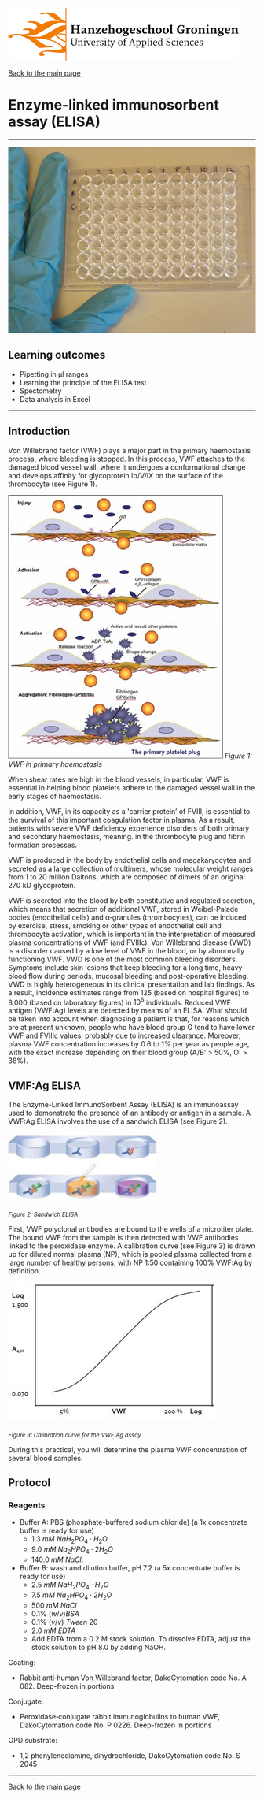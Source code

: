 ![Hanze](../hanze/hanze.png)

[Back to the main page](../index.md)

# Enzyme-linked immunosorbent assay (ELISA)

---

![Pic](./pics/impression.jfif)

## Learning outcomes
- Pipetting in μl ranges
- Learning the principle of the ELISA test
- Spectometry
- Data analysis in Excel

---

## Introduction
Von Willebrand factor (VWF) plays a major part in the primary haemostasis process, where bleeding is stopped. In this process, VWF attaches to the damaged blood vessel wall, where it undergoes a conformational change and develops affinity for glycoprotein Ib/V/IX on the surface of the thrombocyte (see Figure 1). 

![Figure 1](./pics/fig1.jpg)
*Figure 1: VWF in primary haemostasis*

When shear rates are high in the blood vessels, in particular, VWF is essential in helping blood platelets adhere to the damaged vessel wall in the early stages of haemostasis.

In addition, VWF, in its capacity as a 
'carrier protein’ of FVIII, is essential to the survival of this important coagulation factor in plasma. As a result, patients with severe VWF deficiency experience disorders of both primary and secondary haemostasis, meaning. in the thrombocyte plug and fibrin formation processes.
 
VWF is produced in the body by endothelial cells and megakaryocytes and secreted as a large collection of multimers, whose molecular weight ranges from 1 to 20 million Daltons, which are composed of dimers of an original 270 kD glycoprotein. 

VWF is secreted into the blood by both constitutive and regulated secretion, which means that secretion of additional VWF, stored in Weibel-Palade bodies (endothelial cells) and α‐granules (thrombocytes), can be induced by exercise, stress, smoking or other types of endothelial cell and thrombocyte activation, which is important in the interpretation of measured plasma concentrations of VWF (and FVIIIc).
Von Willebrand disease (VWD) is a disorder caused by a low level of VWF in the blood, or by abnormally functioning VWF. VWD is one of the most common bleeding disorders. Symptoms include skin lesions that keep bleeding for a long time, heavy blood flow during periods, mucosal bleeding and post-operative bleeding.   
VWD is highly heterogeneous in its clinical presentation and lab findings. As a result, incidence estimates range from 125 (based on hospital figures) to 8,000 (based on laboratory figures) in $10^6$ individuals. Reduced VWF antigen (VWF:Ag) levels are detected by means of an ELISA. What should be taken into account when diagnosing a patient is that, for reasons which are at present unknown, people who have blood group O tend to have lower VWF and FVIIIc values, probably due to increased clearance. Moreover, plasma VWF concentration increases by 0.6 to 1% per year as people age, with the exact increase depending on their blood group (A/B: > 50%, O: > 38%).

## VMF:Ag ELISA
The Enzyme-Linked ImmunoSorbent Assay (ELISA) is an immunoassay used to demonstrate the presence of an antibody or antigen in a sample. A VWF:Ag ELISA involves the use of a sandwich ELISA (see Figure 2).

![Figure 2](./pics/fig2.jpg)

*<sub>Figure 2. Sandwich ELISA</sub>*

First, VWF polyclonal antibodies are bound to the wells of a microtiter plate. The bound VWF from the sample is then detected with VWF antibodies linked to the peroxidase enzyme. A calibration curve (see Figure 3) is drawn up for diluted normal plasma (NP), which is pooled plasma collected from a large number of healthy persons, with NP 1:50 containing 100% VWF:Ag by definition. 

![Figure 3](./pics/fig3.jpg)

*<sub>Figure 3: Calibration curve for the VWF:Ag assay</sub>*

During this practical, you will determine the plasma VWF concentration of several blood samples.

## Protocol

### Reagents
- Buffer A: PBS (phosphate-buffered sodium chloride) (a 1x concentrate buffer is ready for use)
  -	$1.3 \ mM \ NaH_2PO_4 \cdot H_2O$
  -	$9.0 \ mM \ Na_2HPO_4\cdot 2H_2O$
  -	$140.0 \ mM \ NaCl$: 
- Buffer B: wash and dilution buffer, pH 7.2 (a 5x concentrate buffer is ready for use)
  -	$2.5 \ mM \ NaH_2PO_4 \cdot H_2O$
  -	$7.5 \ mM \ Na_2HPO_4\cdot 2H_2O$
  -	$500 \ mM \ NaCl$ 
  -	$0.1\% \ (w/v) BSA$
  -	$0.1\% \ (v/v) \ Tween \ 20$ 
  -	$2.0 \ mM \ EDTA$ 
  -	Add EDTA from a 0.2 M stock solution. To dissolve EDTA, adjust the stock solution to pH 8.0 by adding NaOH.

Coating:
-	Rabbit anti‐human Von Willebrand factor, DakoCytomation code No. A 082. Deep-frozen in portions

Conjugate:
-	Peroxidase‐conjugate rabbit immunoglobulins to human VWF, DakoCytomation code No. P 0226. Deep-frozen in portions

OPD substrate:
-	1,2 phenylenediamine, dihydrochloride, DakoCytomation code No. S 2045


--- 

[Back to the main page](../index.md)

<script type="text/x-mathjax-config">
  MathJax.Hub.Config({
    tex2jax: {
      inlineMath: [ ['$','$'], ["\\(","\\)"] ],
      processEscapes: true
    }
  });
</script>
    
<script type="text/javascript"
        src="https://cdn.mathjax.org/mathjax/latest/MathJax.js?config=TeX-AMS-MML_HTMLorMML">
</script>